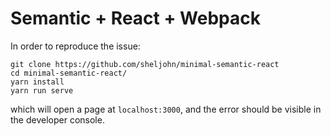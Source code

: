 # Semantic + React + Webpack

In order to reproduce the issue:
```
git clone https://github.com/sheljohn/minimal-semantic-react
cd minimal-semantic-react/
yarn install
yarn run serve
```
which will open a page at `localhost:3000`, and the error should be visible in the developer console.
